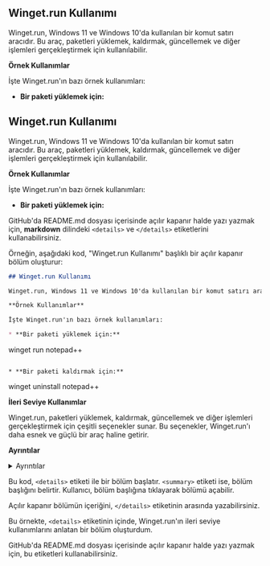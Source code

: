 ## Winget.run Kullanımı

Winget.run, Windows 11 ve Windows 10'da kullanılan bir komut satırı aracıdır. Bu araç, paketleri yüklemek, kaldırmak, güncellemek ve diğer işlemleri gerçekleştirmek için kullanılabilir.

**Örnek Kullanımlar**

İşte Winget.run'ın bazı örnek kullanımları:

* **Bir paketi yüklemek için:**

## Winget.run Kullanımı

Winget.run, Windows 11 ve Windows 10'da kullanılan bir komut satırı aracıdır. Bu araç, paketleri yüklemek, kaldırmak, güncellemek ve diğer işlemleri gerçekleştirmek için kullanılabilir.

**Örnek Kullanımlar**

İşte Winget.run'ın bazı örnek kullanımları:

* **Bir paketi yüklemek için:**

GitHub'da README.md dosyası içerisinde açılır kapanır halde yazı yazmak için, **markdown** dilindeki `<details>` ve `</details>` etiketlerini kullanabilirsiniz.

Örneğin, aşağıdaki kod, "Winget.run Kullanımı" başlıklı bir açılır kapanır bölüm oluşturur:

```markdown
## Winget.run Kullanımı

Winget.run, Windows 11 ve Windows 10'da kullanılan bir komut satırı aracıdır. Bu araç, paketleri yüklemek, kaldırmak, güncellemek ve diğer işlemleri gerçekleştirmek için kullanılabilir.

**Örnek Kullanımlar**

İşte Winget.run'ın bazı örnek kullanımları:

* **Bir paketi yüklemek için:**

```
winget run notepad++
```

* **Bir paketi kaldırmak için:**

```
winget uninstall notepad++


**İleri Seviye Kullanımlar**

Winget.run, paketleri yüklemek, kaldırmak, güncellemek ve diğer işlemleri gerçekleştirmek için çeşitli seçenekler sunar. Bu seçenekler, Winget.run'ı daha esnek ve güçlü bir araç haline getirir.

**Ayrıntılar**


<details>
<summary>Ayrıntılar</summary>

**İleri Seviye Kullanımlar**

Winget.run, paketleri yüklemek, kaldırmak, güncellemek ve diğer işlemleri gerçekleştirmek için çeşitli seçenekler sunar. Bu seçenekler, Winget.run'ı daha esnek ve güçlü bir araç haline getirir.

Örneğin, bir paketi belirli bir sürümde yüklemek için aşağıdaki komutu kullanabilirsiniz:

```
winget run notepad++ --version 8.2.2
```

Bu komut, notepad++ paketinin 8.2.2 sürümünü yükler.

Diğer seçenekler şunlardır:

* **--source:** Bir paketi belirli bir kaynaktan yükler.
* **--installdir:** Bir paketi belirli bir konuma yükler.
* **--silent:** Paketi sessizce yükler.
* **--force:** Paketi güncellemek için mevcut sürümü kaldırır.

**İlgili Bağlantılar**

* Winget.run'ın resmi web sitesi: https://docs.microsoft.com/en-us/windows/package-manager/winget

</details>


Bu kod, `<details>` etiketi ile bir bölüm başlatır. `<summary>` etiketi ise, bölüm başlığını belirtir. Kullanıcı, bölüm başlığına tıklayarak bölümü açabilir.

Açılır kapanır bölümün içeriğini, `</details>` etiketinin arasında yazabilirsiniz.

Bu örnekte, `<details>` etiketinin içinde, Winget.run'ın ileri seviye kullanımlarını anlatan bir bölüm oluşturdum.

GitHub'da README.md dosyası içerisinde açılır kapanır halde yazı yazmak için, bu etiketleri kullanabilirsiniz.
